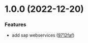 # 1.0.0 (2022-12-20)


### Features

* add sap webservices ([9712faf](https://github.com/newrelic/nr1-sap-webservices/commit/9712faf322af5a16e8ff4077f0973ed883d50555))

